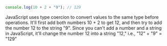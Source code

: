 ```javascript
console.log(10 + 2 + "9"); // 129
```

JavaScript uses type coercion to convert values to the same type before operations. It'll first add both numbers 10 + 2 to get 12, and then try to add the number 12 to the string "9". Since you can't add a number and a string in JavaScript, it'll change the number 12 into a string "12," i.e., "12" + "9" = "129" 